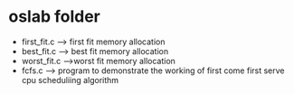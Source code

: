 # oslab folder
+ first_fit.c --> first fit memory allocation
+ best_fit.c  --> best fit memory allocation
+ worst_fit.c -->worst fit memory allocation
+ fcfs.c --> program to demonstrate the working of first come first serve cpu scheduliing algorithm

